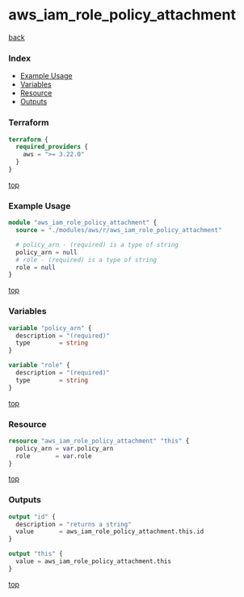 # aws_iam_role_policy_attachment

[back](../aws.md)

### Index

- [Example Usage](#example-usage)
- [Variables](#variables)
- [Resource](#resource)
- [Outputs](#outputs)

### Terraform

```terraform
terraform {
  required_providers {
    aws = ">= 3.22.0"
  }
}
```

[top](#index)

### Example Usage

```terraform
module "aws_iam_role_policy_attachment" {
  source = "./modules/aws/r/aws_iam_role_policy_attachment"

  # policy_arn - (required) is a type of string
  policy_arn = null
  # role - (required) is a type of string
  role = null
}
```

[top](#index)

### Variables

```terraform
variable "policy_arn" {
  description = "(required)"
  type        = string
}

variable "role" {
  description = "(required)"
  type        = string
}
```

[top](#index)

### Resource

```terraform
resource "aws_iam_role_policy_attachment" "this" {
  policy_arn = var.policy_arn
  role       = var.role
}
```

[top](#index)

### Outputs

```terraform
output "id" {
  description = "returns a string"
  value       = aws_iam_role_policy_attachment.this.id
}

output "this" {
  value = aws_iam_role_policy_attachment.this
}
```

[top](#index)